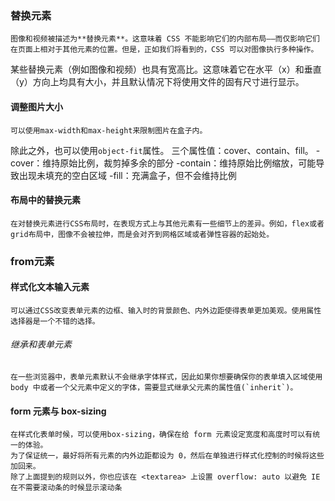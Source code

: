 ### 替换元素
	图像和视频被描述为**替换元素**。这意味着 CSS 不能影响它们的内部布局——而仅影响它们在页面上相对于其他元素的位置。但是，正如我们将看到的，CSS 可以对图像执行多种操作。

某些替换元素（例如图像和视频）也具有宽高比。这意味着它在水平（x）和垂直（y）方向上均具有大小，并且默认情况下将使用文件的固有尺寸进行显示。

#### 调整图片大小
	可以使用max-width和max-height来限制图片在盒子内。
除此之外，也可以使用`object-fit`属性。
三个属性值：cover、contain、fill。
 -cover：维持原始比例，裁剪掉多余的部分
 -contain：维持原始比例缩放，可能导致出现未填充的空白区域
 -fill：充满盒子，但不会维持比例

#### 布局中的替换元素
	在对替换元素进行CSS布局时，在表现方式上与其他元素有一些细节上的差异。例如，flex或者grid布局中，图像不会被拉伸，而是会对齐到网格区域或者弹性容器的起始处。

### from元素
#### 样式化文本输入元素
	可以通过CSS改变表单元素的边框、输入时的背景颜色、内外边距使得表单更加美观。使用属性选择器是一个不错的选择。

###### 继承和表单元素
	在一些浏览器中，表单元素默认不会继承字体样式，因此如果你想要确保你的表单填入区域使用 body 中或者一个父元素中定义的字体，需要显式继承父元素的属性值(`inherit`)。

#### form 元素与 box-sizing
	在样式化表单时候，可以使用box-sizing，确保在给 form 元素设定宽度和高度时可以有统一的体验。
	为了保证统一，最好将所有元素的内外边距都设为 0，然后在单独进行样式化控制的时候将这些加回来。
	除了上面提到的规则以外，你也应该在 <textarea> 上设置 overflow: auto 以避免 IE 在不需要滚动条的时候显示滚动条

